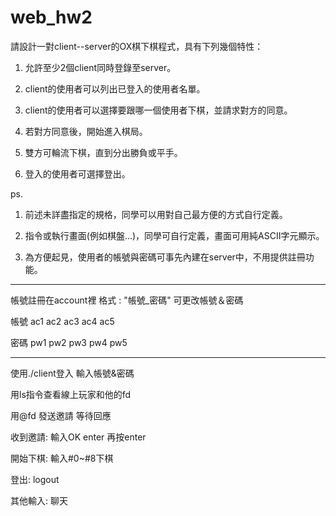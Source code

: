 # web_hw2

請設計一對client--server的OX棋下棋程式，具有下列幾個特性：

1. 允許至少2個client同時登錄至server。     

2. client的使用者可以列出已登入的使用者名單。

3. client的使用者可以選擇要跟哪一個使用者下棋，並請求對方的同意。

4. 若對方同意後，開始進入棋局。

5. 雙方可輪流下棋，直到分出勝負或平手。

6. 登入的使用者可選擇登出。



ps.

1. 前述未詳盡指定的規格，同學可以用對自己最方便的方式自行定義。

2. 指令或執行畫面(例如棋盤...)，同學可自行定義，畫面可用純ASCII字元顯示。

3. 為方便起見，使用者的帳號與密碼可事先內建在server中，不用提供註冊功能。

-----------------------------------------------------------------------
帳號註冊在account裡 格式 : "帳號_密碼" 可更改帳號＆密碼

帳號 ac1 ac2 ac3 ac4 ac5

密碼 pw1 pw2 pw3 pw4 pw5

-----------------------------------------------------------------------
使用./client登入 輸入帳號&密碼

用ls指令查看線上玩家和他的fd

用@fd 發送邀請 等待回應

收到邀請: 輸入OK enter 再按enter

開始下棋: 輸入#0~#8下棋

登出: logout

其他輸入: 聊天
